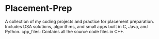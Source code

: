 # Placement-Prep
A collection of my coding projects and practice for placement preparation. Includes DSA solutions, algorithms, and small apps built in C, Java, and Python.
cpp_files: Contains all the source code files in C++.
